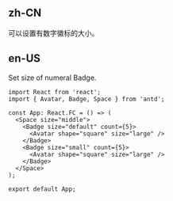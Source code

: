 ## zh-CN

可以设置有数字徽标的大小。

## en-US

Set size of numeral Badge.
```tsx
import React from 'react';
import { Avatar, Badge, Space } from 'antd';

const App: React.FC = () => (
  <Space size="middle">
    <Badge size="default" count={5}>
      <Avatar shape="square" size="large" />
    </Badge>
    <Badge size="small" count={5}>
      <Avatar shape="square" size="large" />
    </Badge>
  </Space>
);

export default App;
```
